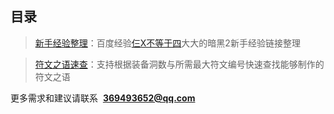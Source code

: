 目录
---
<blockquote><a href="http://htmlpreview.github.io/?https://github.com/chenyu8674/Diablo2NoobTools/blob/master/NoobExperience.html" target="_blank">新手经验整理</a>：百度经验<a href="http://htmlpreview.github.io/?http://jingyan.baidu.com/user/npublic?uid=47935502c40e33f2179cfb87" target="_blank">仨X不等于四</a>大大的暗黑2新手经验链接整理</blockquote><blockquote><a href="http://htmlpreview.github.io/?https://github.com/chenyu8674/Diablo2NoobTools/blob/master/RuneWords.html" target="_blank">符文之语速查</a>：支持根据装备洞数与所需最大符文编号快速查找能够制作的符文之语</blockquote>

更多需求和建议请联系  **369493652@qq.com**
